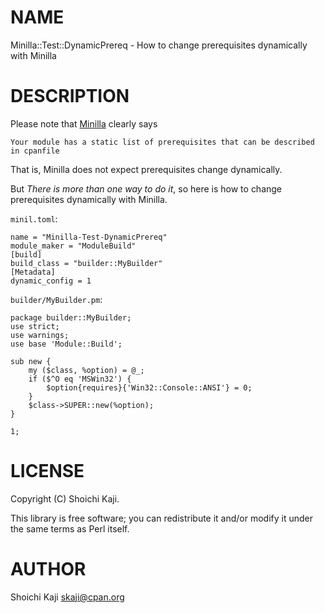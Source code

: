 # NAME

Minilla::Test::DynamicPrereq - How to change prerequisites dynamically with Minilla

# DESCRIPTION

Please note that [Minilla](https://metacpan.org/pod/Minilla) clearly says

    Your module has a static list of prerequisites that can be described in cpanfile

That is, Minilla does not expect prerequisites change dynamically.

But _There is more than one way to do it_, so here is how to change prerequisites dynamically with Minilla.

`minil.toml`:

    name = "Minilla-Test-DynamicPrereq"
    module_maker = "ModuleBuild"
    [build]
    build_class = "builder::MyBuilder"
    [Metadata]
    dynamic_config = 1

`builder/MyBuilder.pm`:

    package builder::MyBuilder;
    use strict;
    use warnings;
    use base 'Module::Build';

    sub new {
        my ($class, %option) = @_;
        if ($^O eq 'MSWin32') {
            $option{requires}{'Win32::Console::ANSI'} = 0;
        }
        $class->SUPER::new(%option);
    }

    1;

# LICENSE

Copyright (C) Shoichi Kaji.

This library is free software; you can redistribute it and/or modify
it under the same terms as Perl itself.

# AUTHOR

Shoichi Kaji <skaji@cpan.org>
